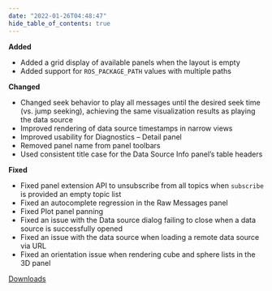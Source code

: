 ```yaml
---
date: "2022-01-26T04:48:47"
hide_table_of_contents: true
---
```


**Added**

- Added a grid display of available panels when the layout is empty
- Added support for `ROS_PACKAGE_PATH` values with multiple paths

**Changed**

- Changed seek behavior to play all messages until the desired seek time (vs. jump seeking), achieving the same visualization results as playing the data source
- Improved rendering of data source timestamps in narrow views
- Improved usability for Diagnostics – Detail panel
- Removed panel name from panel toolbars
- Used consistent title case for the Data Source Info panel’s table headers

**Fixed**

- Fixed panel extension API to unsubscribe from all topics when `subscribe` is provided an empty topic list
- Fixed an autocomplete regression in the Raw Messages panel
- Fixed Plot panel panning
- Fixed an issue with the Data source dialog failing to close when a data source is successfully opened
- Fixed an issue with the data source when loading a remote data source via URL
- Fixed an orientation issue when rendering cube and sphere lists in the 3D panel

[Downloads](https://github.com/foxglove/studio/releases/tag/v0.28.0)
